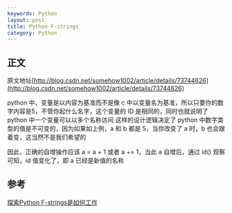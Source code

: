 ```yaml
---
keywords: Python
layout: post
title: Python F-strings
category: Python
---
```

 
## 正文
原文地址[http://blog.csdn.net/somehow1002/article/details/73744626](http://blog.csdn.net/somehow1002/article/details/73744626)
 
python 中，变量是以内容为基准而不是像 c 中以变量名为基准，所以只要你的数字内容是5，不管你起什么名字，这个变量的 ID 是相同的，同时也就说明了 python 中一个变量可以以多个名称访问
这样的设计逻辑决定了 python 中数字类型的值是不可变的，因为如果如上例，a 和 b 都是 5，当你改变了 a 时，b 也会跟着变，这当然不是我们希望的

因此，正确的自增操作应该 a = a + 1 或者 a += 1，当此 a 自增后，通过 id() 观察可知，id 值变化了，即 a 已经是新值的名称


## 参考
[探索Python F-strings是如何工作](https://baijiahao.baidu.com/s?id=1577300315206216006&wfr=spider&for=pc)